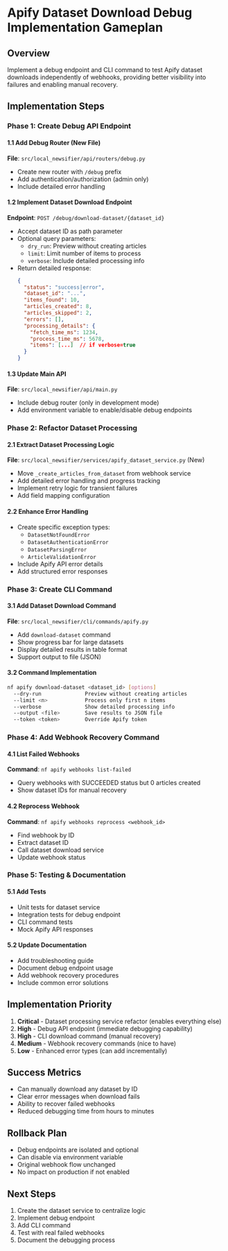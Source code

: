 # Apify Dataset Download Debug Implementation Gameplan

## Overview

Implement a debug endpoint and CLI command to test Apify dataset downloads independently of webhooks, providing better visibility into failures and enabling manual recovery.

## Implementation Steps

### Phase 1: Create Debug API Endpoint

#### 1.1 Add Debug Router (New File)
**File**: `src/local_newsifier/api/routers/debug.py`
- Create new router with `/debug` prefix
- Add authentication/authorization (admin only)
- Include detailed error handling

#### 1.2 Implement Dataset Download Endpoint
**Endpoint**: `POST /debug/download-dataset/{dataset_id}`
- Accept dataset ID as path parameter
- Optional query parameters:
  - `dry_run`: Preview without creating articles
  - `limit`: Limit number of items to process
  - `verbose`: Include detailed processing info
- Return detailed response:
  ```json
  {
    "status": "success|error",
    "dataset_id": "...",
    "items_found": 10,
    "articles_created": 8,
    "articles_skipped": 2,
    "errors": [],
    "processing_details": {
      "fetch_time_ms": 1234,
      "process_time_ms": 5678,
      "items": [...]  // if verbose=true
    }
  }
  ```

#### 1.3 Update Main API
**File**: `src/local_newsifier/api/main.py`
- Include debug router (only in development mode)
- Add environment variable to enable/disable debug endpoints

### Phase 2: Refactor Dataset Processing

#### 2.1 Extract Dataset Processing Logic
**File**: `src/local_newsifier/services/apify_dataset_service.py` (New)
- Move `_create_articles_from_dataset` from webhook service
- Add detailed error handling and progress tracking
- Implement retry logic for transient failures
- Add field mapping configuration

#### 2.2 Enhance Error Handling
- Create specific exception types:
  - `DatasetNotFoundError`
  - `DatasetAuthenticationError`
  - `DatasetParsingError`
  - `ArticleValidationError`
- Include Apify API error details
- Add structured error responses

### Phase 3: Create CLI Command

#### 3.1 Add Dataset Download Command
**File**: `src/local_newsifier/cli/commands/apify.py`
- Add `download-dataset` command
- Show progress bar for large datasets
- Display detailed results in table format
- Support output to file (JSON)

#### 3.2 Command Implementation
```bash
nf apify download-dataset <dataset_id> [options]
  --dry-run              Preview without creating articles
  --limit <n>            Process only first n items
  --verbose              Show detailed processing info
  --output <file>        Save results to JSON file
  --token <token>        Override Apify token
```

### Phase 4: Add Webhook Recovery Command

#### 4.1 List Failed Webhooks
**Command**: `nf apify webhooks list-failed`
- Query webhooks with SUCCEEDED status but 0 articles created
- Show dataset IDs for manual recovery

#### 4.2 Reprocess Webhook
**Command**: `nf apify webhooks reprocess <webhook_id>`
- Find webhook by ID
- Extract dataset ID
- Call dataset download service
- Update webhook status

### Phase 5: Testing & Documentation

#### 5.1 Add Tests
- Unit tests for dataset service
- Integration tests for debug endpoint
- CLI command tests
- Mock Apify API responses

#### 5.2 Update Documentation
- Add troubleshooting guide
- Document debug endpoint usage
- Add webhook recovery procedures
- Include common error solutions

## Implementation Priority

1. **Critical** - Dataset processing service refactor (enables everything else)
2. **High** - Debug API endpoint (immediate debugging capability)
3. **High** - CLI download command (manual recovery)
4. **Medium** - Webhook recovery commands (nice to have)
5. **Low** - Enhanced error types (can add incrementally)

## Success Metrics

- Can manually download any dataset by ID
- Clear error messages when download fails
- Ability to recover failed webhooks
- Reduced debugging time from hours to minutes

## Rollback Plan

- Debug endpoints are isolated and optional
- Can disable via environment variable
- Original webhook flow unchanged
- No impact on production if not enabled

## Next Steps

1. Create the dataset service to centralize logic
2. Implement debug endpoint
3. Add CLI command
4. Test with real failed webhooks
5. Document the debugging process
